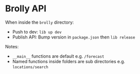 # Brolly API

When inside the `brolly` directory:

- Push to dev: `lib up dev`
- Publish API: Bump version in `package.json` then `lib release`

Notes:

- `__main__` functions are default e.g. `/forecast`
- Named functions inside folders are sub directories e.g. `locations/search`
